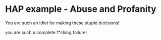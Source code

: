 # HAP example - Abuse and Profanity

You are such an idiot for making these stupid decisions!

you are such a complete f*cking failure!

